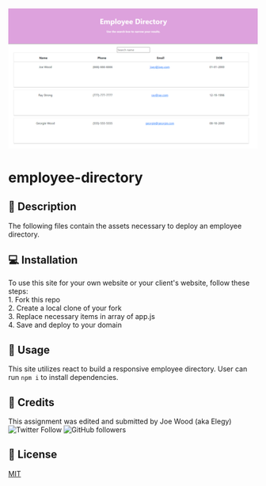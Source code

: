 ![](https://github.com/xxelegyxx/employee-directory/blob/main/public/Assets/Images/Screenshot.png)

# employee-directory

## :newspaper: Description 
The following files contain the assets necessary to deploy an employee directory.

## :computer: Installation 

To use this site for your own website or your client's website, follow these steps: <br>
    1. Fork this repo <br>
    2. Create a local clone of your fork <br>
    3. Replace necessary items in array of app.js <br>
    4. Save and deploy to your domain<br>

## :floppy_disk: Usage
This site utilizes react to build a responsive employee directory. User can run `npm i` to install dependencies. 

## :card_index: Credits 

This assignment was edited and submitted by Joe Wood (aka Elegy) <br>
<img alt="Twitter Follow" src="https://img.shields.io/twitter/follow/xx_elegy_xx_?label=Elegy&style=social">
<img alt="GitHub followers" src="https://img.shields.io/github/followers/xxelegyxx?label=Follow&style=social">

## :ticket: License 

[MIT](https://choosealicense.com/licenses/mit/)
